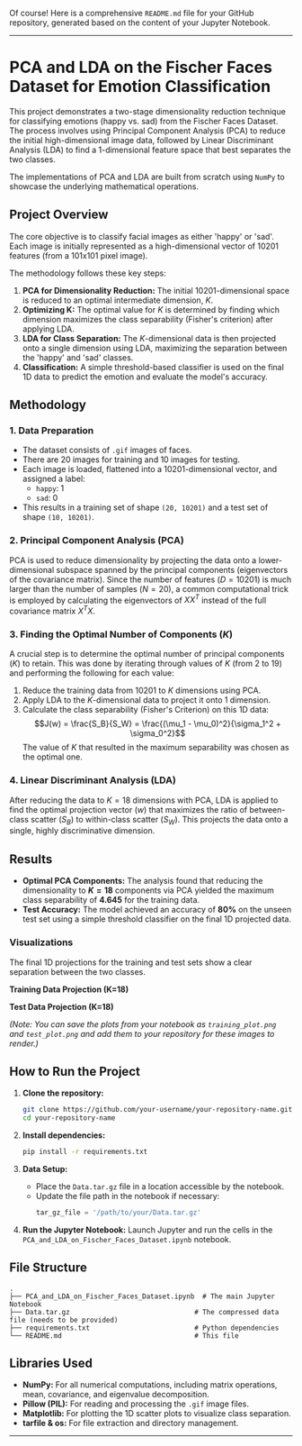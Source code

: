 Of course\! Here is a comprehensive `README.md` file for your GitHub repository, generated based on the content of your Jupyter Notebook.

-----

# PCA and LDA on the Fischer Faces Dataset for Emotion Classification

This project demonstrates a two-stage dimensionality reduction technique for classifying emotions (happy vs. sad) from the Fischer Faces Dataset. The process involves using Principal Component Analysis (PCA) to reduce the initial high-dimensional image data, followed by Linear Discriminant Analysis (LDA) to find a 1-dimensional feature space that best separates the two classes.

The implementations of PCA and LDA are built from scratch using `NumPy` to showcase the underlying mathematical operations.

## Project Overview

The core objective is to classify facial images as either 'happy' or 'sad'. Each image is initially represented as a high-dimensional vector of $10201$ features (from a 101x101 pixel image).

The methodology follows these key steps:

1.  **PCA for Dimensionality Reduction:** The initial $10201$-dimensional space is reduced to an optimal intermediate dimension, $K$.
2.  **Optimizing K:** The optimal value for $K$ is determined by finding which dimension maximizes the class separability (Fisher's criterion) after applying LDA.
3.  **LDA for Class Separation:** The $K$-dimensional data is then projected onto a single dimension using LDA, maximizing the separation between the 'happy' and 'sad' classes.
4.  **Classification:** A simple threshold-based classifier is used on the final 1D data to predict the emotion and evaluate the model's accuracy.

## Methodology

### 1\. Data Preparation

  - The dataset consists of `.gif` images of faces.
  - There are 20 images for training and 10 images for testing.
  - Each image is loaded, flattened into a $10201$-dimensional vector, and assigned a label:
      - `happy`: 1
      - `sad`: 0
  - This results in a training set of shape `(20, 10201)` and a test set of shape `(10, 10201)`.

### 2\. Principal Component Analysis (PCA)

PCA is used to reduce dimensionality by projecting the data onto a lower-dimensional subspace spanned by the principal components (eigenvectors of the covariance matrix). Since the number of features ($D=10201$) is much larger than the number of samples ($N=20$), a common computational trick is employed by calculating the eigenvectors of $X X^T$ instead of the full covariance matrix $X^T X$.

### 3\. Finding the Optimal Number of Components ($K$)

A crucial step is to determine the optimal number of principal components ($K$) to retain. This was done by iterating through values of $K$ (from 2 to 19) and performing the following for each value:

1.  Reduce the training data from $10201$ to $K$ dimensions using PCA.
2.  Apply LDA to the $K$-dimensional data to project it onto 1 dimension.
3.  Calculate the class separability (Fisher's Criterion) on this 1D data:
    $$J(w) = \frac{S_B}{S_W} = \frac{(\mu_1 - \mu_0)^2}{\sigma_1^2 + \sigma_0^2}$$
    The value of $K$ that resulted in the maximum separability was chosen as the optimal one.

### 4\. Linear Discriminant Analysis (LDA)

After reducing the data to $K=18$ dimensions with PCA, LDA is applied to find the optimal projection vector ($w$) that maximizes the ratio of between-class scatter ($S_B$) to within-class scatter ($S_W$). This projects the data onto a single, highly discriminative dimension.

## Results

  - **Optimal PCA Components:** The analysis found that reducing the dimensionality to **$K=18$** components via PCA yielded the maximum class separability of **4.645** for the training data.
  - **Test Accuracy:** The model achieved an accuracy of **80%** on the unseen test set using a simple threshold classifier on the final 1D projected data.

### Visualizations

The final 1D projections for the training and test sets show a clear separation between the two classes.

**Training Data Projection (K=18)**

**Test Data Projection (K=18)**

*(Note: You can save the plots from your notebook as `training_plot.png` and `test_plot.png` and add them to your repository for these images to render.)*

## How to Run the Project

1.  **Clone the repository:**

    ```bash
    git clone https://github.com/your-username/your-repository-name.git
    cd your-repository-name
    ```

2.  **Install dependencies:**

    ```bash
    pip install -r requirements.txt
    ```

3.  **Data Setup:**

      - Place the `Data.tar.gz` file in a location accessible by the notebook.
      - Update the file path in the notebook if necessary:
        ```python
        tar_gz_file = '/path/to/your/Data.tar.gz'
        ```

4.  **Run the Jupyter Notebook:**
    Launch Jupyter and run the cells in the `PCA_and_LDA_on_Fischer_Faces_Dataset.ipynb` notebook.

## File Structure

```
.
├── PCA_and_LDA_on_Fischer_Faces_Dataset.ipynb  # The main Jupyter Notebook
├── Data.tar.gz                               # The compressed data file (needs to be provided)
├── requirements.txt                          # Python dependencies
└── README.md                                 # This file
```

## Libraries Used

  - **NumPy:** For all numerical computations, including matrix operations, mean, covariance, and eigenvalue decomposition.
  - **Pillow (PIL):** For reading and processing the `.gif` image files.
  - **Matplotlib:** For plotting the 1D scatter plots to visualize class separation.
  - **tarfile & os:** For file extraction and directory management.

-----
